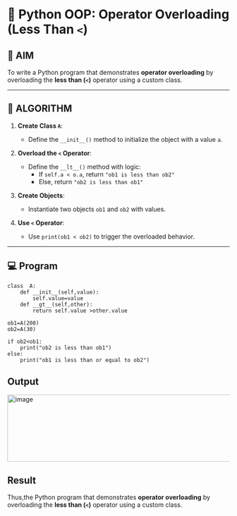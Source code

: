 # 🐍 Python OOP: Operator Overloading (Less Than `<`)

## 🎯 AIM

To write a Python program that demonstrates **operator overloading** by overloading the **less than (`<`)** operator using a custom class.

---

## 🧠 ALGORITHM

1. **Create Class `A`**:
   - Define the `__init__()` method to initialize the object with a value `a`.

2. **Overload the `<` Operator**:
   - Define the `__lt__()` method with logic:
     - If `self.a < o.a`, return `"ob1 is less than ob2"`
     - Else, return `"ob2 is less than ob1"`

3. **Create Objects**:
   - Instantiate two objects `ob1` and `ob2` with values.

4. **Use `<` Operator**:
   - Use `print(ob1 < ob2)` to trigger the overloaded behavior.

---

## 💻 Program
```
class  A:
    def __init__(self,value):
        self.value=value
    def __gt__(self,other):
        return self.value >other.value

ob1=A(200)
ob2=A(30)

if ob2<ob1:
    print("ob2 is less than ob1")
else:
    print("ob1 is less than or equal to ob2")
```

## Output
<img width="587" height="152" alt="image" src="https://github.com/user-attachments/assets/7da6d7df-955a-47ba-989c-baa7a4eeedc8" />


## Result
Thus,the Python program that demonstrates **operator overloading** by overloading the **less than (`<`)** operator using a custom class.

